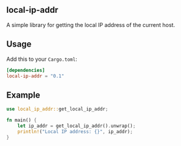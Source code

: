 ## local-ip-addr

A simple library for getting the local IP address of the current host.

## Usage

Add this to your `Cargo.toml`:

```toml
[dependencies]
local-ip-addr = "0.1"
```

## Example

```rust
use local_ip_addr::get_local_ip_addr;

fn main() {
    let ip_addr = get_local_ip_addr().unwrap();
    println!("Local IP address: {}", ip_addr);
}
```

